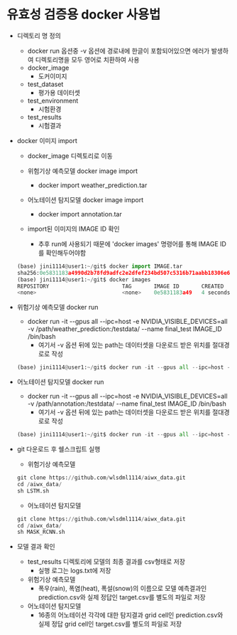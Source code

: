 # 유효성 검증용 docker 사용법
- 디렉토리 명 정의
    - docker run 옵션중 -v 옵션에 경로내에 한글이 포함되어있으면 에러가 발생하여 디렉토리명을 모두 영어로 치환하여 사용
    - docker_image
        - 도커이미지
    - test_dataset
        - 평가용 데이터셋
    - test_environment
        - 시험환경
    - test_results
        - 시험결과

- docker 이미지 import
    - docker_image 디렉토리로 이동

    - 위험기상 예측모델 docker image import
        - docker import weather_prediction.tar
    - 어노테이션 탐지모델 docker image import
        - docker import annotation.tar
    - import된 이미지의 IMAGE ID 확인
        - 추후 run에 사용되기 때문에 'docker images' 명령어를 통해 IMAGE ID를 확인해두어야함
        
    ```python
    (base) jini1114@user1:~/git$ docker import IMAGE.tar
    sha256:0e5831183a4990d2b78fd9adfc2e2dfef234bd507c5316b71aabb18306e6512b
    (base) jini1114@user1:~/git$ docker images
    REPOSITORY                       TAG       IMAGE ID       CREATED         SIZE
    <none>                           <none>    0e5831183a49   4 seconds ago   8.74GB
    ```
        
- 위험기상 예측모델 docker run
    - docker run -it --gpus all --ipc=host -e NVIDIA_VISIBLE_DEVICES=all -v /path/weather_prediction:/testdata/ --name final_test IMAGE_ID  /bin/bash
        - 여기서 -v 옵션 뒤에 있는 path는 데이터셋을 다운로드 받은 위치를 절대경로로 작성
    ```python
    (base) jini1114@user1:~/git$ docker run -it --gpus all --ipc=host -e NVIDIA_VISIBLE_DEVICES=all -v /mnt/ai-nas02/WORK/jini1114/proof_of_validity/weather_prediction:/testdata/ --name final_test 0e5831183a49  /bin/bash
    ```
- 어노테이션 탐지모델 docker run
    - docker run -it --gpus all --ipc=host -e NVIDIA_VISIBLE_DEVICES=all -v /path/annotation:/testdata/ --name final_test IMAGE_ID  /bin/bash
        - 여기서 -v 옵션 뒤에 있는 path는 데이터셋을 다운로드 받은 위치를 절대경로로 작성
    ```python
    (base) jini1114@user1:~/git$ docker run -it --gpus all --ipc=host -e NVIDIA_VISIBLE_DEVICES=all -v /mnt/ai-nas02/WORK/jini1114/proof_of_validity/weather_prediction:/testdata/ --name final_test 0e5831183a49  /bin/bash
    ```

- git 다운로드 후 쉘스크립트 실행
    - 위험기상 예측모델
    
    ```python
    git clone https://github.com/wlsdml1114/aiwx_data.git
    cd /aiwx_data/
    sh LSTM.sh
    ```
    
    - 어노테이션 탐지모델
    
    ```python
    git clone https://github.com/wlsdml1114/aiwx_data.git
    cd /aiwx_data/
    sh MASK_RCNN.sh
    ```

- 모델 결과 확인
    - test_results 디렉토리에 모델의 최종 결과를 csv형태로 저장
        - 실행 로그는 logs.txt에 저장
    - 위험기상 예측모델
        - 폭우(rain), 폭염(heat), 폭설(snow)의 이름으로 모델 예측결과인 prediction.csv와 실제 정답인 target.csv를 별도의 파일로 저장
    - 어노테이션 탐지모델
        - 16종의 어노테이션 각각에 대한 탐지결과 grid cell인 prediction.csv와 실제 정답 grid cell인 target.csv를 별도의 파일로 저장
